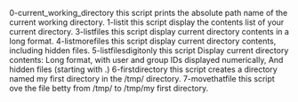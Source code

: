 0-current_working_directory this script prints the absolute path name of the current working directory.
1-listit this script display the contents list of your current directory.
3-listfiles this script display current directory contents in a long format.
4-listmorefiles this script display current directory contents, including hidden files.
5-listfilesdigitonly this script Display current directory contents: Long format, with user and group IDs displayed numerically, And hidden files (starting with .)
6-firstdirectory this script creates a directory named my first directory in the /tmp/ directory.
7-movethatfile this script ove the file betty from /tmp/ to /tmp/my first directory.

